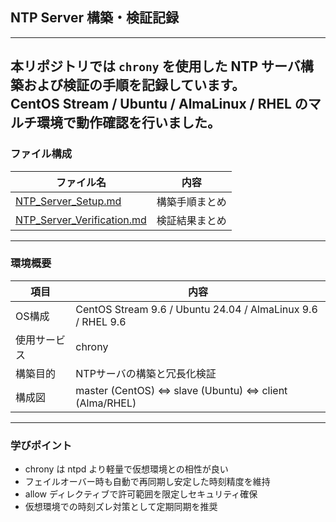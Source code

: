 ## NTP Server 構築・検証記録
---
本リポジトリでは `chrony` を使用した NTP サーバ構築および検証の手順を記録しています。  
CentOS Stream / Ubuntu / AlmaLinux / RHEL のマルチ環境で動作確認を行いました。
---
### ファイル構成
| ファイル名 | 内容 |
|-------------|------|
| [NTP_Server_Setup.md](./NTP_Server_Setup.md) | 構築手順まとめ |
| [NTP_Server_Verification.md](./NTP_Server_Verification.md) | 検証結果まとめ |
---
### 環境概要
| 項目 | 内容 |
|------|------|
| OS構成 | CentOS Stream 9.6 / Ubuntu 24.04 / AlmaLinux 9.6 / RHEL 9.6 |
| 使用サービス | chrony |
| 構築目的 | NTPサーバの構築と冗長化検証 |
| 構成図 | master (CentOS) ⇔ slave (Ubuntu) ⇔ client (Alma/RHEL) |
---
### 学びポイント
- chrony は ntpd より軽量で仮想環境との相性が良い  
- フェイルオーバー時も自動で再同期し安定した時刻精度を維持  
- allow ディレクティブで許可範囲を限定しセキュリティ確保  
- 仮想環境での時刻ズレ対策として定期同期を推奨  